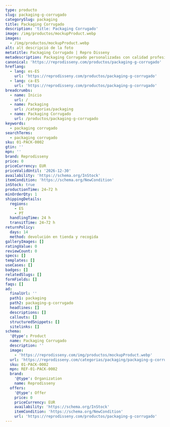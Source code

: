 ```yaml
---
type: producto
slug: packaging-g-corrugado
categorySlug: packaging
title: Packaging Corrugado
description: 'title: Packaging Corrugado'
image: /img/productos/mockupProduct.webp
images:
  - /img/productos/mockupProduct.webp
alt: alt descripció de la foto
metatitle: Packaging Corrugado | Repro Disseny
metadescription: Packaging Corrugado personalizadas con calidad profesional en Cataluña.
canonical: 'https://reprodisseny.com/productos/packaging-g-corrugado'
hreflang:
  - lang: es-ES
    url: 'https://reprodisseny.com/productos/packaging-g-corrugado'
  - lang: ca-ES
    url: 'https://reprodisseny.com/productos/packaging-g-corrugado'
breadcrumbs:
  - name: Inicio
    url: /
  - name: Packaging
    url: /categorias/packaging
  - name: Packaging Corrugado
    url: /productos/packaging-g-corrugado
keywords:
  - packaging corrugado
searchTerms:
  - packaging corrugado
sku: 01-PACK-0002
gtin: ''
mpn: ''
brand: Reprodisseny
price: 0
priceCurrency: EUR
priceValidUntil: '2026-12-30'
availability: 'https://schema.org/InStock'
itemCondition: 'https://schema.org/NewCondition'
inStock: true
productionTime: 24–72 h
minOrderQty: 1
shippingDetails:
  regions:
    - ES
    - PT
  handlingTime: 24 h
  transitTime: 24–72 h
returnPolicy:
  days: 14
  method: devolución en tienda y recogida
galleryImages: []
ratingValue: 0
reviewCount: 0
specs: []
templates: []
useCases: []
badges: []
relatedSlugs: []
formFields: []
faqs: []
ad:
  finalUrl: ''
  path1: packaging
  path2: packaging-g-corrugado
  headlines: []
  descriptions: []
  callouts: []
  structuredSnippets: []
  sitelinks: []
schema:
  '@type': Product
  name: Packaging Corrugado
  description: ''
  image:
    - 'https://reprodisseny.com/img/productos/mockupProduct.webp'
  url: 'https://reprodisseny.com/categorias/packaging/packaging-g-corrugado'
  sku: 01-PACK-0002
  mpn: REF-01-PACK-0002
  brand:
    '@type': Organization
    name: Reprodisseny
  offers:
    '@type': Offer
    price: 0
    priceCurrency: EUR
    availability: 'https://schema.org/InStock'
    itemCondition: 'https://schema.org/NewCondition'
    url: 'https://reprodisseny.com/productos/packaging-g-corrugado'
---
```


